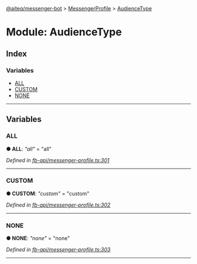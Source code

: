 [@aiteq/messenger-bot](../README.md) > [MessengerProfile](../modules/messengerprofile.md) > [AudienceType](../modules/messengerprofile.audiencetype.md)



# Module: AudienceType

## Index

### Variables

* [ALL](messengerprofile.audiencetype.md#all)
* [CUSTOM](messengerprofile.audiencetype.md#custom)
* [NONE](messengerprofile.audiencetype.md#none)



---
## Variables
<a id="all"></a>

###  ALL

**●  ALL**:  *"all"*  = "all"

*Defined in [fb-api/messenger-profile.ts:301](https://github.com/aiteq/messenger-bot/blob/a540dbb/src/fb-api/messenger-profile.ts#L301)*





___

<a id="custom"></a>

###  CUSTOM

**●  CUSTOM**:  *"custom"*  = "custom"

*Defined in [fb-api/messenger-profile.ts:302](https://github.com/aiteq/messenger-bot/blob/a540dbb/src/fb-api/messenger-profile.ts#L302)*





___

<a id="none"></a>

###  NONE

**●  NONE**:  *"none"*  = "none"

*Defined in [fb-api/messenger-profile.ts:303](https://github.com/aiteq/messenger-bot/blob/a540dbb/src/fb-api/messenger-profile.ts#L303)*





___


